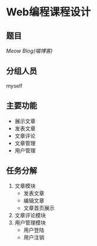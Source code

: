 # Web编程课程设计
## 题目
  *Meow Blog(喵博客)* 
## 分组人员
myself
## 主要功能
 * 展示文章
 * 发表文章
 * 文章评论
 * 文章管理
 * 用户管理
 ## 任务分解
 1. 文章模块
    * 发表文章
    * 编辑文章
    * 文章首页展示
 2. 文章评论模块
 3. 用户管理模块
    * 用户登陆
    * 用户注销
